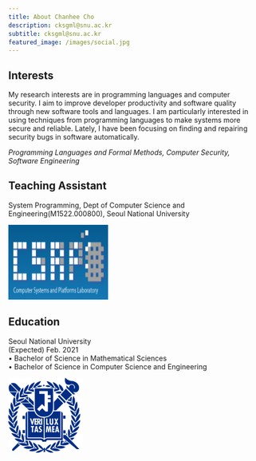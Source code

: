 ```yaml
---
title: About Chanhee Cho
description: cksgml@snu.ac.kr
subtitle: cksgml@snu.ac.kr
featured_image: /images/social.jpg
---
```



## Interests  

My research interests are in programming languages and computer security. I aim to improve developer productivity and software quality through new software tools and languages.
I am particularly interested in using techniques from programming languages to make systems more secure and reliable. Lately, I have been focusing on finding and repairing security bugs in software automatically.    


*Programming Languages and Formal Methods, Computer Security, Software Engineering*    


<!--
## Projects
-->






## Teaching Assistant
System Programming, Dept of Computer Science and Engineering(M1522.000800), Seoul National University

<img src="/images/csap-logo.png"  width="200" height="150">   







## Education
Seoul National University  
(Expected) Feb. 2021  
• Bachelor of Science in Mathematical Sciences  
• Bachelor of Science in Computer Science and Engineering  

<img src="/images/snu-logo.png"   width="150" height="150">


<!--
![](/images/my_photo1.jpeg)
-->
